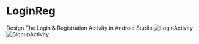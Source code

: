 # LoginReg
Design The Login &amp; Registration Activity in Android Studio
![LoginActivity](https://user-images.githubusercontent.com/50763393/93016626-4a860d00-f5e0-11ea-9e61-c2a2cae71441.png)
![SignupActivity](https://user-images.githubusercontent.com/50763393/93016630-4fe35780-f5e0-11ea-9f03-8e3f3e42c05a.png)
